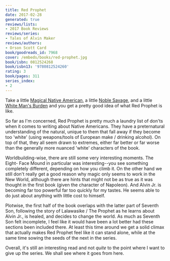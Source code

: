 ```yaml
---
title: Red Prophet
date: 2017-02-28
generated: true
reviews/lists:
- 2017 Book Reviews
reviews/series:
- Tales of Alvin Maker
reviews/authors:
- Orson Scott Card
book/goodreads_id: 7968
cover: /embeds/books/red-prophet.jpg
book/isbn: 0812524268
book/isbn13: '9780812524260'
rating: 3
book/pages: 311
series_index:
- 2
---
```

Take a little [Magical Native American](http://tvtropes.org/pmwiki/pmwiki.php/Main/MagicalNativeAmerican), a little [Noble Savage](http://tvtropes.org/pmwiki/pmwiki.php/Main/NobleSavage), and a little [White Man's Burden](http://tvtropes.org/pmwiki/pmwiki.php/Main/WhiteMansBurden) and you get a pretty good idea of what Red Prophet is like.  

So far as I'm concerned, Red Prophet is pretty much a laundry list of don'ts when it comes to writing about Native Americans. They have a preternatural understanding of the natural, unique to them that fall away if they become too 'white' (using weapons/tools of European make / drinking alcohol). On top of that, they all seem drawn to extremes, either far better or far worse than the generally more nuanced 'white' characters of the book.  

<!--more-->

Worldbuilding-wise, there are still some very interesting moments. The Eight- Face Mound in particular was interesting--you see something completely different, depending on how you climb it. On the other hand we still don't really get a good reason why magic only seems to work in the New World, although there are hints that might not be as true as it was thought in the first book (given the character of Napoleon). And Alvin Jr. is becoming far too powerful far too quickly for my tastes. He seems able to do just about anything with little cost to himself.  

Plotwise, the first half of the book overlaps with the latter part of Seventh Son, following the story of Lalawasike / The Prophet as he learns about Alvin Jr., is healed, and decides to change the world. As much as Seventh Son felt incomplete, I feel like it would have been a lot better had these sections been included there. At least this time around we get a solid climax that actually makes Red Prophet feel like it can stand alone, while at the same time sowing the seeds of the next in the series.  

Overall, it's still an interesting read and not _quite_ to the point where I want to give up the series. We shall see where it goes from here.